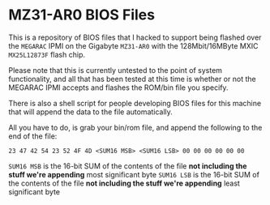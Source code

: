 # MZ31-AR0 BIOS Files
This is a repository of BIOS files that I hacked to support being flashed over the `MEGARAC` IPMI on the Gigabyte `MZ31-AR0` with the 128Mbit/16MByte MXIC `MX25L12873F` flash chip.

Please note that this is currently untested to the point of system functionality, and all that has been tested at this time is whether or not the MEGARAC IPMI accepts and flashes the ROM/bin file you specify.

There is also a shell script for people developing BIOS files for this machine that will append the data to the file automatically.

All you have to do, is grab your bin/rom file, and append the following to the end of the file:
```
23 47 42 54 23 52 4F 4D <SUM16 MSB> <SUM16 LSB> 00 00 00 00 00 00
```
`SUM16 MSB` is the 16-bit SUM of the contents of the file **not including the stuff we're appending** most significant byte
`SUM16 LSB` is the 16-bit SUM of the contents of the file **not including the stuff we're appending** least significant byte
